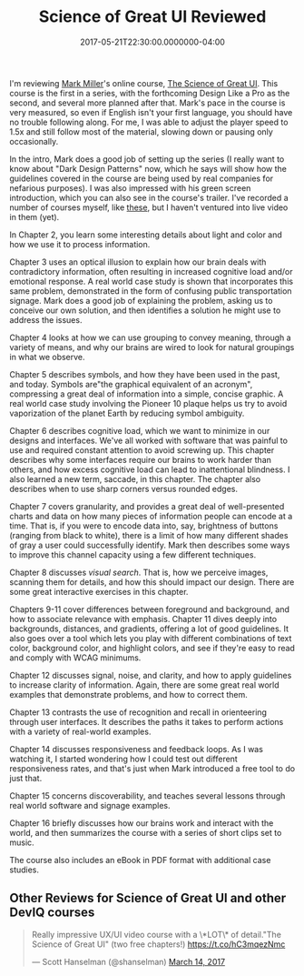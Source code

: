 ﻿---
title: Science of Great UI Reviewed
date: "2017-05-21T22:30:00.0000000-04:00"
description: This course is the first in a series, with the forthcoming Design
featuredImage: /img/ios-1758352_1280.jpg
---

I'm reviewing [Mark Miller](https://twitter.com/MillerMark)'s online course, [The Science of Great UI](http://www.sgui.com/). This course is the first in a series, with the forthcoming Design Like a Pro as the second, and several more planned after that. Mark's pace in the course is very measured, so even if English isn't your first language, you should have no trouble following along. For me, I was able to adjust the player speed to 1.5x and still follow most of the material, slowing down or pausing only occasionally.

In the intro, Mark does a good job of setting up the series (I really want to know about "Dark Design Patterns" now, which he says will show how the guidelines covered in the course are being used by real companies for nefarious purposes). I was also impressed with his green screen introduction, which you can also see in the course's trailer. I've recorded a number of courses myself, like [these](https://www.pluralsight.com/authors/steve-smith), but I haven't ventured into live video in them (yet).

In Chapter 2, you learn some interesting details about light and color and how we use it to process information.

Chapter 3 uses an optical illusion to explain how our brain deals with contradictory information, often resulting in increased cognitive load and/or emotional response. A real world case study is shown that incorporates this same problem, demonstrated in the form of confusing public transportation signage. Mark does a good job of explaining the problem, asking us to conceive our own solution, and then identifies a solution he might use to address the issues.

Chapter 4 looks at how we can use grouping to convey meaning, through a variety of means, and why our brains are wired to look for natural groupings in what we observe.

Chapter 5 describes symbols, and how they have been used in the past, and today. Symbols are"the graphical equivalent of an acronym", compressing a great deal of information into a simple, concise graphic. A real world case study involving the Pioneer 10 plaque helps us try to avoid vaporization of the planet Earth by reducing symbol ambiguity.

Chapter 6 describes cognitive load, which we want to minimize in our designs and interfaces. We've all worked with software that was painful to use and required constant attention to avoid screwing up. This chapter describes why some interfaces require our brains to work harder than others, and how excess cognitive load can lead to inattentional blindness. I also learned a new term, saccade, in this chapter. The chapter also describes when to use sharp corners versus rounded edges.

Chapter 7 covers granularity, and provides a great deal of well-presented charts and data on how many pieces of information people can encode at a time. That is, if you were to encode data into, say, brightness of buttons (ranging from black to white), there is a limit of how many different shades of gray a user could successfully identify. Mark then describes some ways to improve this channel capacity using a few different techniques.

Chapter 8 discusses *visual search*. That is, how we perceive images, scanning them for details, and how this should impact our design. There are some great interactive exercises in this chapter.

Chapters 9-11 cover differences between foreground and background, and how to associate relevance with emphasis. Chapter 11 dives deeply into backgrounds, distances, and gradients, offering a lot of good guidelines. It also goes over a tool which lets you play with different combinations of text color, background color, and highlight colors, and see if they're easy to read and comply with WCAG minimums.

Chapter 12 discusses signal, noise, and clarity, and how to apply guidelines to increase clarity of information. Again, there are some great real world examples that demonstrate problems, and how to correct them.

Chapter 13 contrasts the use of recognition and recall in orienteering through user interfaces. It describes the paths it takes to perform actions with a variety of real-world examples.

Chapter 14 discusses responsiveness and feedback loops. As I was watching it, I started wondering how I could test out different responsiveness rates, and that's just when Mark introduced a free tool to do just that.

Chapter 15 concerns discoverability, and teaches several lessons through real world software and signage examples.

Chapter 16 briefly discusses how our brains work and interact with the world, and then summarizes the course with a series of short clips set to music.

The course also includes an eBook in PDF format with additional case studies.

## Other Reviews for Science of Great UI and other DevIQ courses

<blockquote class="twitter-tweet" data-lang="en">
<p lang="en" dir="ltr">Really impressive UX/UI video course with a \*LOT\* of detail."The Science of Great UI" (two free chapters!) <a href="https://t.co/hC3mqezNmc">https://t.co/hC3mqezNmc</a></p>
— Scott Hanselman (@shanselman) <a href="https://twitter.com/shanselman/status/841741749328400384">March 14, 2017</a></blockquote>
<script src="//platform.twitter.com/widgets.js" charset="utf-8" async="></script>

[Review of ASP.NET Core Quick Start by Kevin O'Shaughnessy](https://medium.com/@ZombieCodeKill/asp-net-core-quick-start-review-b08387a4114e)

